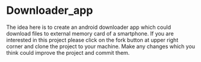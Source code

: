 # Downloader_app
The idea here is to create an android downloader app which could download files to external memory card of a smartphone.
If you are interested in this project please click on the fork button at upper right corner and clone the project to your machine.
Make any changes which you think could improve the project and commit them.


